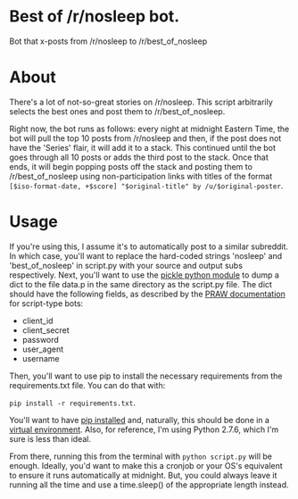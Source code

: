 # Best of /r/nosleep bot.
Bot that x-posts from /r/nosleep to /r/best_of_nosleep

# About

There's a lot of not-so-great stories on /r/nosleep. This script arbitrarily selects the best ones and post them to /r/best_of_nosleep.

Right now, the bot runs as follows: every night at midnight Eastern Time, the bot will pull the top 10 posts from /r/nosleep and then, if the post does not have the 'Series' flair, it will add it to a stack. This continued until the bot goes through all 10 posts or adds the third post to the stack. Once that ends, it will begin popping posts off the stack and posting them to /r/best_of_nosleep using non-participation links with titles of the format `[$iso-format-date, +$score] "$original-title" by /u/$original-poster`.


# Usage

If you're using this, I assume it's to automatically post to a similar subreddit. In which case, you'll want to replace the hard-coded strings 'nosleep' and 'best_of_nosleep' in script.py with your source and output subs respectively. Next, you'll want to use the [pickle python module](https://docs.python.org/2/library/pickle.html) to dump a dict to the file data.p in the same directory as the script.py file. The dict should have the following fields, as described by the [PRAW documentation](https://praw.readthedocs.io/en/stable/getting_started/authentication.html#oauth) for script-type bots:
* client_id
* client_secret
* password
* user_agent
* username

Then, you'll want to use pip to install the necessary requirements from the requirements.txt file. You can do that with:  

`pip install -r requirements.txt`.   

You'll want to have [pip installed](https://pip.pypa.io/en/stable/installing/) and, naturally, this should be done in a [virtual environment](http://docs.python-guide.org/en/latest/dev/virtualenvs/). Also, for reference, I'm using Python 2.7.6, which I'm sure is less than ideal.

From there, running this from the terminal with `python script.py` will be enough. Ideally, you'd want to make this a cronjob or your OS's equivalent to ensure it runs automatically at midnight. But, you could always leave it running all the time and use a time.sleep() of the appropriate length instead.
